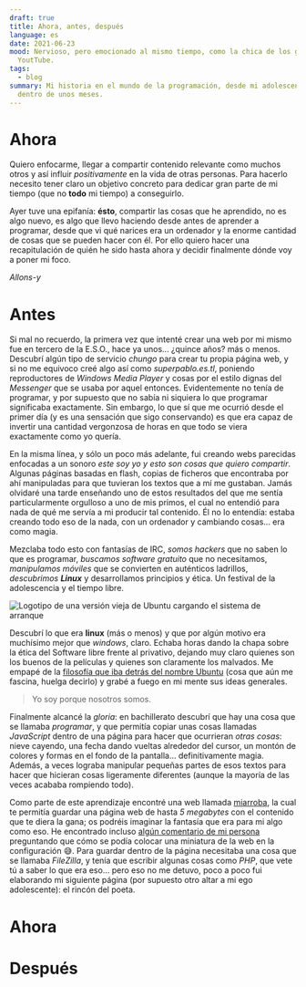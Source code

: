 ```yaml
---
draft: true
title: Ahora, antes, después
language: es
date: 2021-06-23
mood: Nervioso, pero emocionado al mismo tiempo, como la chica de los gatos de
  YoutTube.
tags:
  - blog
summary: Mi historia en el mundo de la programación, desde mi adolescencia hasta
  dentro de unos meses.
---
```

# Ahora

Quiero enfocarme, llegar a compartir contenido relevante como muchos otros y así influir _positivamente_ en la vida de otras personas. Para hacerlo necesito tener claro un objetivo concreto para dedicar gran parte de mi tiempo (que no __todo__ mi tiempo) a conseguirlo.

Ayer tuve una epifanía: __ésto__, compartir las cosas que he aprendido, no es algo nuevo, es algo que llevo haciendo desde antes de aprender a programar, desde que vi qué narices era un ordenador y la enorme cantidad de cosas que se pueden hacer con él. Por ello quiero hacer una recapitulación de quién he sido hasta ahora y decidir finalmente dónde voy a poner mi foco.

_Allons-y_

# Antes

Si mal no recuerdo, la primera vez que intenté crear una web por mi mismo fue en tercero de la E.S.O., hace ya unos... ¿quince años? más o menos. Descubrí algún tipo de servicio _chungo_ para crear tu propia página web, y si no me equivoco creé algo así como _superpablo.es.tl_, poniendo reproductores de _Windows Media Player_ y cosas por el estilo dignas del _Messenger_ que se usaba por aquel entonces. Evidentemente no tenía de programar, y por supuesto que no sabía ni siquiera lo que programar significaba exactamente. Sin embargo, lo que sí que me ocurrió desde el primer día (y es una sensación que sigo conservando) es que era capaz de invertir una cantidad vergonzosa de horas en que todo se viera exactamente como yo quería.

En la misma línea, y sólo un poco más adelante, fui creando webs parecidas enfocadas a un sonoro _este soy yo y esto son cosas que quiero compartir_. Algunas páginas basadas en flash, copias de ficheros que encontraba por ahí manipuladas para que tuvieran los textos que a mí me gustaban. Jamás olvidaré una tarde enseñando uno de estos resultados del que me sentía particularmente orgulloso a uno de mis primos, el cual no entendió para nada de qué me servía a mi producir tal contenido. Él no lo entendía: estaba creando todo eso de la nada, con un ordenador y cambiando cosas... era como magia.

Mezclaba todo esto con fantasías de IRC, _somos hackers_ que no saben lo que es programar, _buscamos software gratuito_ que no necesitamos, _manipulamos móviles_ que se convierten en auténticos ladrillos, _descubrimos __Linux___ y desarrollamos principios y ética. Un festival de la adolescencia y el tiempo libre.

![Logotipo de una versión vieja de Ubuntu cargando el sistema de arranque](/uploads/old-ubuntu-version-loading.jpg)

Descubrí lo que era __linux__ (más o menos) y que por algún motivo era muchísimo mejor que _windows_, claro. Echaba horas dando la chapa sobre la ética del Software libre frente al privativo, dejando muy claro quienes son los buenos de la películas y quienes son claramente los malvados. Me empapé de la [filosofía que iba detrás del nombre Ubuntu](https://es.wikipedia.org/wiki/Ubuntu_(filosof%C3%ADa)) (cosa que aún me fascina, huelga decirlo) y grabé a fuego en mi mente sus ideas generales.

> Yo soy porque nosotros somos.

Finalmente alcancé la _gloria_: en bachillerato descubrí que hay una cosa que se llamaba _programar_, y que permitía copiar unas cosas llamadas _JavaScript_ dentro de una página para hacer que ocurrieran _otras cosas_: nieve cayendo, una fecha dando vueltas alrededor del cursor, un montón de colores y formas en el fondo de la pantalla... definitivamente magia. Además, a veces lograba manipular pequeñas partes de esos textos para hacer que hicieran cosas ligeramente diferentes (aunque la mayoría de las veces acababa rompiendo todo).

Como parte de este aprendizaje encontré una web llamada [miarroba](https://hosting.miarroba.com/), la cual te permitía guardar una página web de hasta _5 megabytes_ con el contenido que te diera la gana; os podréis imaginar la fantasía que era para mi algo como eso. He encontrado incluso [algún comentario de mi persona](https://soporte.miarroba.com/3/6838762-preview-de-mi-web/#78110088) preguntando que cómo se podía colocar una miniatura de la web en la configuración 😅. Para guardar dentro de la página necesitaba una cosa que se llamaba _FileZilla_, y tenía que escribir algunas cosas como _PHP_, que vete tú a saber lo que era eso... pero eso no me detuvo, poco a poco fui elaborando mi siguiente página (por supuesto otro altar a mi ego adolescente): el rincón del poeta.

# Ahora

# Después
